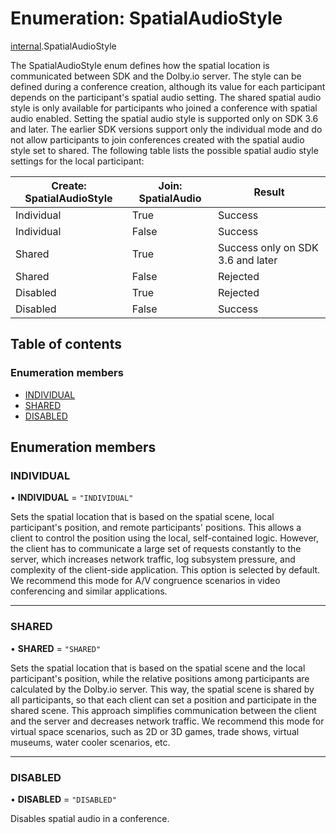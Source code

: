 # Enumeration: SpatialAudioStyle

[internal](../modules/internal.md).SpatialAudioStyle

The SpatialAudioStyle enum defines how the spatial location is communicated between SDK and the Dolby.io server. The style can be defined during a conference creation, although its value for each participant depends on the participant's spatial audio setting. The shared spatial audio style is only available for participants who joined a conference with spatial audio enabled. Setting the spatial audio style is supported only on SDK 3.6 and later. The earlier SDK versions support only the individual mode and do not allow participants to join conferences created with the spatial audio style set to shared. The following table lists the possible spatial audio style settings for the local participant:

| Create: SpatialAudioStyle | Join: SpatialAudio | Result                            |
|---------------------------|--------------------|-----------------------------------|
| Individual                | True               | Success                           |
| Individual                | False              | Success                           |
| Shared                    | True               | Success only on SDK 3.6 and later |
| Shared                    | False              | Rejected                          |
| Disabled                  | True               | Rejected                          |
| Disabled                  | False              | Success                           |

## Table of contents

### Enumeration members

- [INDIVIDUAL](internal.SpatialAudioStyle.md#individual)
- [SHARED](internal.SpatialAudioStyle.md#shared)
- [DISABLED](internal.SpatialAudioStyle.md#disabled)

## Enumeration members

### INDIVIDUAL

• **INDIVIDUAL** = `"INDIVIDUAL"`

Sets the spatial location that is based on the spatial scene, local participant's position, and remote participants'
positions. This allows a client to control the position using the local, self-contained logic. However, the client has to
communicate a large set of requests constantly to the server, which increases network traffic, log subsystem
pressure, and complexity of the client-side application. This option is selected by default. We recommend this mode
for A/V congruence scenarios in video conferencing and similar applications.

___

### SHARED

• **SHARED** = `"SHARED"`

Sets the spatial location that is based on the spatial scene and the local participant's position, while the
relative positions among participants are calculated by the Dolby.io server. This way, the spatial scene is
shared by all participants, so that each client can set a position and participate in the shared scene. This
approach simplifies communication between the client and the server and decreases network traffic. We
recommend this mode for virtual space scenarios, such as 2D or 3D games, trade shows, virtual museums, water cooler scenarios, etc.

___

### DISABLED

• **DISABLED** = `"DISABLED"`

Disables spatial audio in a conference.
